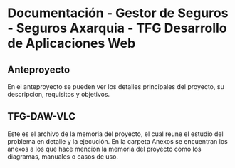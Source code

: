 # Documentación - Gestor de Seguros - Seguros Axarquia - TFG Desarrollo de Aplicaciones Web

## Anteproyecto
En el anteproyecto se pueden ver los detalles principales del proyecto, su descripcion, requisitos y objetivos.

## TFG-DAW-VLC
Este es el archivo de la memoria del proyecto, el cual reune el estudio del problema en detalle y la ejecución.
En la carpeta Anexos se encuentran los anexos a los que hace mencion la memoria del proyecto como los diagramas, manuales o casos de uso.